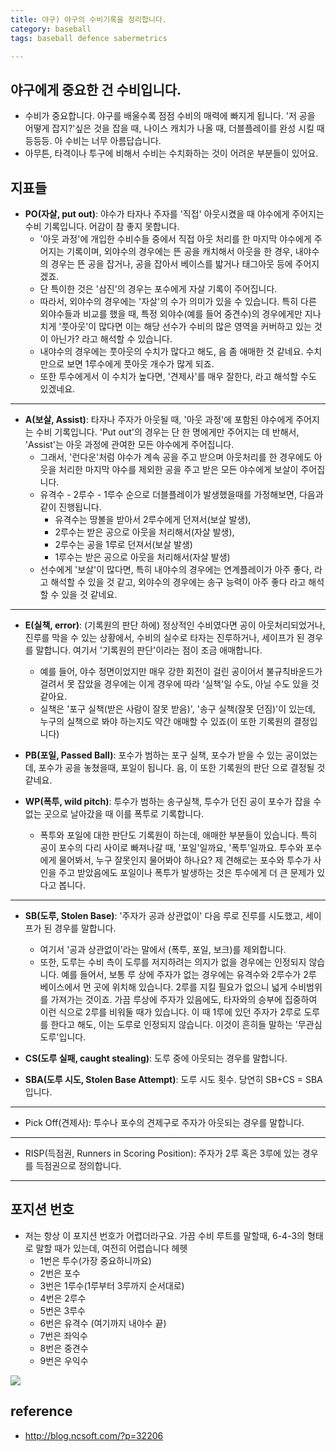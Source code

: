 ```yaml
---
title: 야구) 야구의 수비기록을 정리합니다. 
category: baseball 
tags: baseball defence sabermetrics

---
```


## 야구에게 중요한 건 수비입니다.

- 수비가 중요합니다. 야구를 배울수록 점점 수비의 매력에 빠지게 됩니다. '저 공을 어떻게 잡지?'싶은 것을 잡을 때, 나이스 캐치가 나올 때, 더블플레이를 완성 시킬 때 등등등. 아 수비는 너무 아름답습니다. 
- 아무튼, 타격이나 투구에 비해서 수비는 수치화하는 것이 어려운 부분들이 있어요. 

## 지표들 

- **PO(자살, put out)**: 야수가 타자나 주자를 '직접' 아웃시켰을 때 야수에게 주어지는 수비 기록입니다. 어감이 참 좋지 못합니다. 
    - '아웃 과정'에 개입한 수비수들 중에서 직접 아웃 처리를 한 마지막 야수에게 주어지는 기록이며, 외야수의 경우에는 뜬 공을 캐치해서 아웃을 한 경우, 내야수의 경우는 뜬 공을 잡거나, 공을 잡아서 베이스를 밟거나 태그아웃 등에 주어지겠죠. 
    - 단 특이한 것은 '삼진'의 경우는 포수에게 자살 기록이 주어집니다. 
    - 따라서, 외야수의 경우에는 '자살'의 수가 의미가 있을 수 있습니다. 특히 다른 외야수들과 비교를 했을 때, 특정 외야수(예를 들어 중견수)의 경우에게만 지나치게 '풋아웃'이 많다면 이는 해당 선수가 수비의 많은 영역을 커버하고 있는 것이 아닌가? 라고 해석할 수 있습니다. 
    - 내야수의 경우에는 풋아웃의 수치가 많다고 해도, 음 좀 애매한 것 같네요. 수치만으로 보면 1루수에게 풋아웃 개수가 많게 되죠. 
    - 또한 투수에게서 이 수치가 높다면, '견제사'를 매우 잘한다, 라고 해석할 수도 있겠네요. 

---

- **A(보살, Assist)**: 타자나 주자가 아웃될 때, '아웃 과정'에 포함된 야수에게 주어지는 수비 기록입니다. 'Put out'의 경우는 단 한 명에게만 주어지는 데 반해서, 'Assist'는 아웃 과정에 관여한 모든 야수에게 주어집니다. 
    - 그래서, '런다운'처럼 야수가 계속 공을 주고 받으며 아웃처리를 한 경우에도 아웃을 처리한 마지막 야수를 제외한 공을 주고 받은 모든 야수에게 보살이 주어집니다. 
    - 유격수 - 2루수 - 1루수 순으로 더블플레이가 발생했을때를 가정해보면, 다음과 같이 진행됩니다.
        - 유격수는 땅볼을 받아서 2루수에게 던져서(보살 발생), 
        - 2루수는 받은 공으로 아웃을 처리해서(자살 발생),
        - 2루수는 공을 1루로 던져서(보살 발생)
        - 1루수는 받은 공으로 아웃을 처리해서(자살 발생)
    - 선수에게 '보살'이 많다면, 특히 내야수의 경우에는 연계플레이가 아주 좋다, 라고 해석할 수 있을 것 같고, 외야수의 경우에는 송구 능력이 아주 좋다 라고 해석할 수 있을 것 같네요. 

---

- **E(실책, error)**: (기록원의 판단 하에) 정상적인 수비였다면 공이 아웃처리되었거나, 진루를 막을 수 있는 상황에서, 수비의 실수로 타자는 진루하거나, 세이프가 된 경우를 말합니다. 여기서 '기록원의 판단'이라는 점이 조금 애매합니다. 
    - 예를 들어, 야수 정면이었지만 매우 강한 회전이 걸린 공이어서 불규칙바운드가 걸려서 못 잡았을 경우에는 이게 경우에 따라 '실책'일 수도, 아닐 수도 있을 것 같아요. 
    - 실책은 '포구 실책(받은 사람이 잘못 받음)', '송구 실책(잘못 던짐)'이 있는데, 누구의 실책으로 봐야 하는지도 약간 애매할 수 있죠(이 또한 기록원의 결정입니다)

- **PB(포일, Passed Ball)**: 포수가 범하는 포구 실책, 포수가 받을 수 있는 공이었는데, 포수가 공을 놓쳤을때, 포일이 됩니다. 음, 이 또한 기록원의 판단 으로 결정될 것 같네요.

- **WP(폭투, wild pitch)**: 투수가 범하는 송구실책, 투수가 던진 공이 포수가 잡을 수 없는 곳으로 날아갔을 때 이를 폭투로 기록합니다.
    - 폭투와 포일에 대한 판단도 기록원이 하는데, 애매한 부분들이 있습니다. 특히 공이 포수의 다리 사이로 빠져나갈 때, '포일'일까요, '폭투'일까요. 투수와 포수에게 물어봐서, 누구 잘못인지 물어봐야 하나요? 제 견해로는 포수와 투수가 사인을 주고 받았음에도 포일이나 폭투가 발생하는 것은 투수에게 더 큰 문제가 있다고 봅니다. 

---

- **SB(도루, Stolen Base)**: '주자가 공과 상관없이' 다음 루로 진루를 시도했고, 세이프가 된 경우를 말합니다. 
    - 여기서 '공과 상관없이'라는 말에서 (폭투, 포일, 보크)를 제외합니다. 
    - 또한, 도루는 수비 측이 도루를 저지하려는 의지가 없을 경우에는 인정되지 않습니다. 예를 들어서, 보통 루 상에 주자가 없는 경우에는 유격수와 2루수가 2루 베이스에서 먼 곳에 위치해 있습니다. 2루를 지킬 필요가 없으니 넓게 수비범위를 가져가는 것이죠. 가끔 루상에 주자가 있음에도, 타자와의 승부에 집중하여 이런 식으로 2루를 비워둘 때가 있습니다. 이 때 1루에 있던 주자가 2루로 도루를 한다고 해도, 이는 도루로 인정되지 않습니다. 이것이 흔히들 말하는 '무관심 도루'입니다. 

- **CS(도루 실패, caught stealing)**: 도루 중에 아웃되는 경우를 말합니다. 

- **SBA(도루 시도, Stolen Base Attempt)**: 도루 시도 횟수. 당연히 SB+CS = SBA입니다. 

--- 

- Pick Off(견제사): 투수나 포수의 견제구로 주자가 아웃되는 경우를 말합니다. 

---

- RISP(득점권, Runners in Scoring Position): 주자가 2루 혹은 3루에 있는 경우를 득점권으로 정의합니다. 

---

## 포지션 번호 

- 저는 항상 이 포지션 번호가 어렵더라구요. 가끔 수비 루트를 말할때, 6-4-3의 형태로 말할 때가 있는데, 여전히 어렵습니다 헤헷
    - 1번은 투수(가장 중요하니까요)
    - 2번은 포수
    - 3번은 1루수(1루부터 3루까지 순서대로)
    - 4번은 2루수
    - 5번은 3루수 
    - 6번은 유격수 (여기까지 내야수 끝)
    - 7번은 좌익수
    - 8번은 중견수
    - 9번은 우익수 

![](http://blog.ncsoft.com/wp-content/uploads/2017/11/야구도표.jpg)

## reference

- <http://blog.ncsoft.com/?p=32206>